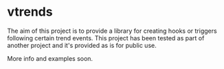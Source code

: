 # vtrends

The aim of this project is to provide a library for creating hooks or triggers following certain trend events.
This project has been tested as part of another project and it's provided as is for public use.

More info and examples soon.

